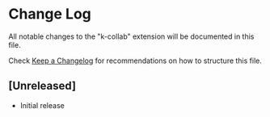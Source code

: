 # Change Log

All notable changes to the "k-collab" extension will be documented in this file.

Check [Keep a Changelog](http://keepachangelog.com/) for recommendations on how to structure this file.

## [Unreleased]

- Initial release
